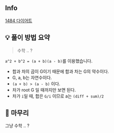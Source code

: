 ## Info
[1484 다이어트](https://www.acmicpc.net/problem/1484)

## 💡 풀이 방법 요약
> 수학 .. ?

`a^2 + b^2 = (a + b)(a - b)`를 이용했습니다.  

* 합과 차의 곱이 G이기 때문에 합과 차는 G의 약수이다.
* G, a, b는 자연수이다.
* `(a + b) > (a - b)` 이다.
* 차가 root G 일 때까지만 보면 된다.
* 차가 `i`일 때, 합은 `G/i` 이므로 a는 `(diff + sum)/2`

## 🙂 마무리
그냥 수학 .. ?